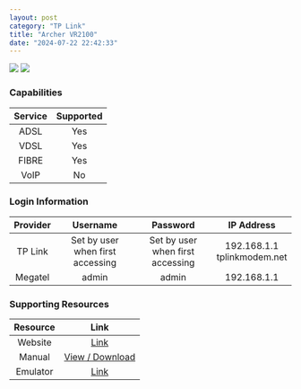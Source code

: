 ```yaml
---
layout: post
category: "TP Link"
title: "Archer VR2100"
date: "2024-07-22 22:42:33"
---
```

<img src="https://www.pbtech.co.nz/imgprod/default/M/O/MODTPL2100__1.webp?h=2373139372" class="modem_image">
<img src="https://www.pbtech.co.nz/imgprod/default/M/O/MODTPL2100__2.webp?h=343566870" class="modem_image">

### Capabilities

| Service | Supported |
| :-: | :-: |
| ADSL | Yes |
| VDSL | Yes |
| FIBRE | Yes |
| VoIP | No |

### Login Information

| Provider | Username | Password | IP Address |
| :-: | :-: | :-: | :-: |
| TP Link | Set by user when first accessing | Set by user when first accessing | 192.168.1.1<br>tplinkmodem.net |
| Megatel | admin | admin | 192.168.1.1 |

### Supporting Resources

| Resource | Link |
| :-: | :-: |
| Website | [Link](https://www.tp-link.com/au/home-networking/dsl-modem-router/archer-vr2100/) |
| Manual | [View / Download](https://www.tp-link.com/au/home-networking/dsl-modem-router/archer-vr2100/) |
| Emulator | [Link](https://emulator.tp-link.com/vr2100-v1/index.htm) |
